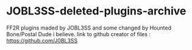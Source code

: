 # JOBL3SS-deleted-plugins-archive
FF2R plugins maded by JOBL3SS and some changed by Hounted Bone/Postal Dude i believe.
link to github creator of files :  https://github.com/J0BL3SS
